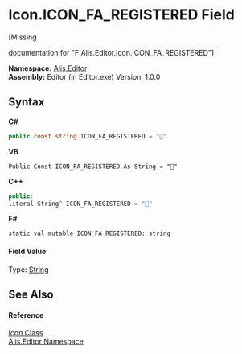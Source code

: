 # Icon.ICON_FA_REGISTERED Field
 

\[Missing <summary> documentation for "F:Alis.Editor.Icon.ICON_FA_REGISTERED"\]

**Namespace:**&nbsp;<a href="b150ade4-39de-a232-5f06-d3cdc1b2c538">Alis.Editor</a><br />**Assembly:**&nbsp;Editor (in Editor.exe) Version: 1.0.0

## Syntax

**C#**<br />
``` C#
public const string ICON_FA_REGISTERED = ""
```

**VB**<br />
``` VB
Public Const ICON_FA_REGISTERED As String = ""
```

**C++**<br />
``` C++
public:
literal String^ ICON_FA_REGISTERED = ""
```

**F#**<br />
``` F#
static val mutable ICON_FA_REGISTERED: string
```


#### Field Value
Type: <a href="https://docs.microsoft.com/dotnet/api/system.string" target="_blank">String</a>

## See Also


#### Reference
<a href="cc0f883c-67f8-f772-c6d7-a60b129f22a7">Icon Class</a><br /><a href="b150ade4-39de-a232-5f06-d3cdc1b2c538">Alis.Editor Namespace</a><br />